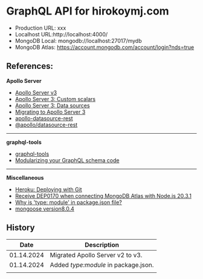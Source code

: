 # GraphQL API for hirokoymj.com

- Production URL: xxx
- Localhost URL:http://localhost:4000/
- MongoDB Local: mongodb://localhost:27017/mydb
- MongoDB Atlas: https://account.mongodb.com/account/login?nds=true

## References:

**Apollo Server**

- [Apollo Server v3](https://www.apollographql.com/docs/apollo-server/v3)
- [Apollo Server 3: Custom scalars](https://www.apollographql.com/docs/apollo-server/v3/schema/custom-scalars)
- [Apollo Server 3: Data sources](https://www.apollographql.com/docs/apollo-server/v3/data/data-sources)
- [Migrating to Apollo Server 3](https://www.apollographql.com/docs/apollo-server/v3/migration)
- [apollo-datasource-rest](https://www.npmjs.com/package/apollo-datasource-rest)
- [@apollo/datasource-rest](https://www.npmjs.com/package/@apollo/datasource-rest)

<hr />

**graphql-tools**

- [graphql-tools](https://the-guild.dev/graphql/tools/docs/introduction)
- [Modularizing your GraphQL schema code](https://www.apollographql.com/blog/modularizing-your-graphql-schema-code)

<hr />

**Miscellaneous**

- [Heroku: Deploying with Git](https://devcenter.heroku.com/articles/git#create-a-heroku-remote)
- [Receive DEP0170 when connecting MongoDB Atlas with Node.js 20.3.1](https://stackoverflow.com/questions/76594556/receive-dep0170-when-connecting-mongodb-atlas-with-node-js-20-3-1)
- [Why is 'type: module' in package.json file?](https://stackoverflow.com/questions/61401475/why-is-type-module-in-package-json-file)
- [mongoose version8.0.4](https://mongoosejs.com/docs/connections.html#options)

## History

| Date       | Description                          |
| ---------- | ------------------------------------ |
| 01.14.2024 | Migrated Apollo Server v2 to v3.     |
| 01.14.2024 | Added _type:module_ in package.json. |
|            |                                      |
